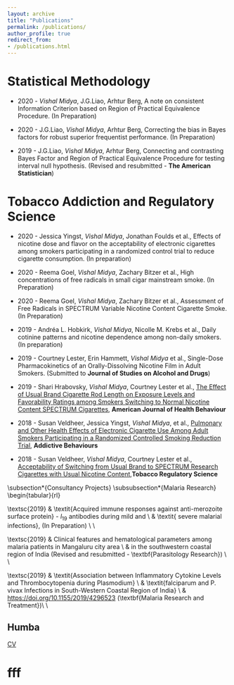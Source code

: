```yaml
---
layout: archive
title: "Publications"
permalink: /publications/
author_profile: true
redirect_from: 
- /publications.html
---
```


# Statistical Methodology

* 2020 - _Vishal Midya_, J.G.Liao, Arhtur Berg, A note on consistent Information Criterion based on Region of Practical Equivalence Procedure. (In Preparation)

* 2020 - J.G.Liao, _Vishal Midya_, Arhtur Berg, Correcting the bias in Bayes factors for robust superior frequentist performance. (In Preparation)

* 2019 - J.G.Liao, _Vishal Midya_, Arhtur Berg, Connecting and contrasting Bayes Factor and Region of Practical Equivalence Procedure for testing interval null hypothesis. (Revised and resubmitted - **The American Statistician**)

# Tobacco Addiction and Regulatory Science

* 2020 - Jessica Yingst, _Vishal Midya_, Jonathan Foulds et al., Effects of nicotine dose and flavor on the acceptability of electronic cigarettes among smokers participating in a randomized control trial to reduce cigarette consumption. (In preparation)

* 2020 - Reema Goel, _Vishal Midya_, Zachary Bitzer et al., High concentrations of free radicals in small cigar mainstream smoke. (In Preparation)  

* 2020 - Reema Goel, _Vishal Midya_, Zachary Bitzer et al., Assessment of Free Radicals in SPECTRUM Variable Nicotine Content Cigarette Smoke. (In Preparation) 

* 2019 - Andréa L. Hobkirk, _Vishal Midya_, Nicolle M. Krebs et al., Daily cotinine patterns and nicotine dependence among non-daily smokers. (In preparation)

* 2019 - Courtney Lester, Erin Hammett, _Vishal Midya_ et al., Single-Dose Pharmacokinetics of an Orally-Dissolving Nicotine Film in Adult Smokers. (Submitted to **Journal of Studies on Alcohol and Drugs**)

* 2019 - Shari Hrabovsky, _Vishal Midya_, Courtney Lester et al., [The Effect of Usual Brand Cigarette Rod Length on Exposure Levels and Favorability Ratings among Smokers Switching to Normal Nicotine Content SPECTRUM Cigarettes](https://doi.org/10.5993/AJHB.43.2.14), **American Journal of Health Behaviour**

* 2018 - Susan Veldheer, Jessica Yingst, _Vishal Midya_, et al., [Pulmonary and Other Health Effects of Electronic Cigarette Use Among Adult Smokers Participating in a Randomized Controlled Smoking Reduction Trial](https://doi.org/10.1016/j.addbeh.2018.10.041), **Addictive Behaviours**

* 2018 - Susan Veldheer, _Vishal Midya_, Courtney Lester et al., [Acceptability of Switching from Usual Brand to SPECTRUM Research Cigarettes with Usual Nicotine Content](https://doi.org/10.18001/TRS.4.1.4),**Tobacco Regulatory Science**


\subsection*{Consultancy Projects}
\subsubsection*{Malaria Research}
\begin{tabular}{rl}

\textsc{2019} &  \textit{Acquired immune responses against anti-merozoite surface protein} - $l_{19}$ antibodies during mild and \\ & \textit{ severe malarial infections}, (In Preparation) \\ \\ 

\textsc{2019} &
Clinical features and hematological parameters among malaria patients in Mangaluru city area \\ &  in the southwestern coastal region of India (Revised and resubmitted -  \textbf{Parasitology Research}) \\ \\

\textsc{2019} & \textit{Association between Inflammatory Cytokine Levels and Thrombocytopenia during Plasmodium} \\ & \textit{falciparum and P. vivax Infections in South-Western Coastal Region of India} \\ & https://doi.org/10.1155/2019/4296523 (\textbf{Malaria Research and Treatment})\\ \\ 

## Humba

[CV](https://drive.google.com/file/d/1Nx2ZeX6519irIyahuJdtywGXRxZnE_Kg/view?usp=sharing)

# fff
